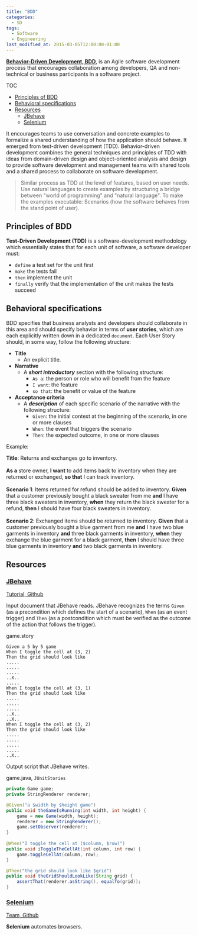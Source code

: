 ```yaml
---
title: "BDD"
categories:
  - SD
tags:
  - Software
  - Engineering
last_modified_at: 2015-03-05T12:00:00-01:00
---
```


**[Behavior-Driven Development, BDD](https://en.wikipedia.org/wiki/Behavior-driven_development)**, is an Agile software development process that encourages collaboration among developers, QA and non-technical or business participants in a software project.

TOC

- [Principles of BDD](#principles-of-bdd)
- [Behavioral specifications](#behavioral-specifications)
- [Resources](#resources)
  - [JBehave](#jbehave)
  - [Selenium](#selenium)


It encourages teams to use conversation and concrete examples to formalize a shared understanding of how the application should behave. It emerged from test-driven development (TDD). Behavior-driven development combines the general techniques and principles of TDD with ideas from domain-driven design and object-oriented analysis and design to provide software development and management teams with shared tools and a shared process to collaborate on software development.

> Similar process as TDD at the level of features, based on user needs.
> Use natural languages to create examples by structuring a bridge between "world of programming" and "natural language".
> To make the examples executable: Scenarios (how the software behaves from the stand point of user).

## Principles of BDD

**Test-Driven Development (TDD)** is a software-development methodology which essentially states that for each unit of software, a software developer must:

- `define` a test set for the unit first
- `make` the tests fail
- `then` implement the unit
- `finally` verify that the implementation of the unit makes the tests succeed


## Behavioral specifications

BDD specifies that business analysts and developers should collaborate in this area and should specify behavior in terms of **user stories**, which are each explicitly written down in a dedicated `document`. Each User Story should, in some way, follow the following structure:

- **Title**
  - An explicit title.
- **Narrative**
  - A **_short introductory_** section with the following structure:
    - `As a`: the person or role who will benefit from the feature
    - `I want`: the feature
    - `so that`: the benefit or value of the feature
- **Acceptance criteria**
  - A **_description_** of each specific scenario of the narrative with the following structure:
    - `Given`: the initial context at the beginning of the scenario, in one or more clauses
    - `When`: the event that triggers the scenario
    - `Then`: the expected outcome, in one or more clauses


Example:

**Title**: Returns and exchanges go to inventory.
<br><br>
**As a** store owner,
**I want** to add items back to inventory when they are returned or exchanged,
**so that** I can track inventory.
<br><br>
**Scenario 1**: Items returned for refund should be added to inventory.
**Given** that a customer previously bought a black sweater from me
**and** I have three black sweaters in inventory,
**when** they return the black sweater for a refund,
**then** I should have four black sweaters in inventory.
<br><br>
**Scenario 2**: Exchanged items should be returned to inventory.
**Given** that a customer previously bought a blue garment from me
**and** I have two blue garments in inventory
**and** three black garments in inventory,
**when** they exchange the blue garment for a black garment,
**then** I should have three blue garments in inventory
**and** two black garments in inventory.


## Resources

### [JBehave](https://jbehave.org/)
[Tutorial, Github](https://github.com/jbehave/jbehave-tutorial)

Input document that JBehave reads.
JBehave recognizes the terms `Given` (as a precondition which defines the start of a scenario), `When` (as an event trigger) and `Then` (as a postcondition which must be verified as the outcome of the action that follows the trigger).

game.story

```
Given a 5 by 5 game
When I toggle the cell at (3, 2)
Then the grid should look like
.....
.....
.....
..X..
.....
When I toggle the cell at (3, 1)
Then the grid should look like
.....
.....
.....
..X..
..X..
When I toggle the cell at (3, 2)
Then the grid should look like
.....
.....
.....
.....
..X..
```

Output script that JBehave writes.

game.java, `JUnitStories`

```java
private Game game;
private StringRenderer renderer;

@Given("a $width by $height game")
public void theGameIsRunning(int width, int height) {
    game = new Game(width, height);
    renderer = new StringRenderer();
    game.setObserver(renderer);
}
    
@When("I toggle the cell at ($column, $row)")
public void iToggleTheCellAt(int column, int row) {
    game.toggleCellAt(column, row);
}

@Then("the grid should look like $grid")
public void theGridShouldLookLike(String grid) {
    assertThat(renderer.asString(), equalTo(grid));
}
```

### [Selenium](https://www.selenium.dev/)
[Team, Github](https://github.com/SeleniumHQ)

**Selenium** automates browsers.

